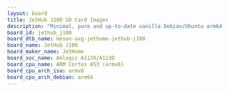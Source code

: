 ```yaml
---
layout: board
title: JetHub J100 SD Card Images
description: "Minimal, pure and up-to-date vanilla Debian/Ubuntu arm64 SD card images for JetHub J100 by JetHome, SoC: Amlogic A113X/A113D, CPU ISA: armv8"
board_id: jethub_j100
board_dtb_name: meson-axg-jethome-jethub-j100
board_name: JetHub J100
board_maker_name: JetHome
board_soc_name: Amlogic A113X/A113D
board_cpu_name: ARM Cortex A53 (armv8)
board_cpu_arch_isa: armv8
board_cpu_arch_debian: arm64
---
```

